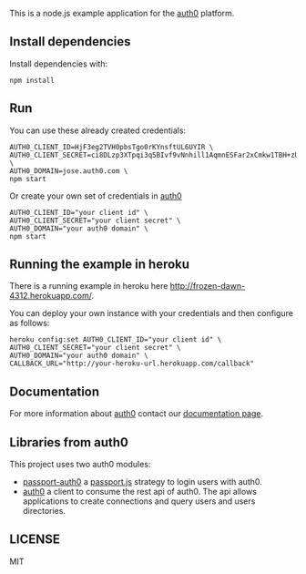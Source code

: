 This is a node.js example application for the [auth0](http://auth0.com) platform.

## Install dependencies

Install dependencies with:

	npm install

## Run 

You can use these already created credentials:

	AUTH0_CLIENT_ID=HjF3eg2TVH0pbsTgo0rKYnsftUL6UYIR \
	AUTH0_CLIENT_SECRET=ci8DLzp3XTpqi3q5BIvf9vNnhill1AqmnESFar2xCmkw1TBH+zULawkDxjctMLFa \
	AUTH0_DOMAIN=jose.auth0.com \
	npm start

Or create your own set of credentials in [auth0](http://app.auth0.com)

	AUTH0_CLIENT_ID="your client id" \
	AUTH0_CLIENT_SECRET="your client secret" \
	AUTH0_DOMAIN="your auth0 domain" \
	npm start

## Running the example in heroku

There is a running example in heroku here <http://frozen-dawn-4312.herokuapp.com/>.

You can deploy your own instance with your credentials and then configure as follows:

	heroku config:set AUTH0_CLIENT_ID="your client id" \
	AUTH0_CLIENT_SECRET="your client secret" \
	AUTH0_DOMAIN="your auth0 domain" \
	CALLBACK_URL="http://your-heroku-url.herokuapp.com/callback"

## Documentation

For more information about [auth0](http://auth0..com) contact our [documentation page](http://docs.auth0.com/).

## Libraries from auth0

This project uses two auth0 modules:

-  [passport-auth0](https://github.com/qraftlabs/passport-auth0) a [passport.js](http://passportjs.org/) strategy to login users with auth0.
-  [auth0](https://github.com/qraftlabs/node-auth0) a client to consume the rest api of auth0. The api allows applications to create connections and query users and users directories.

## LICENSE

MIT
